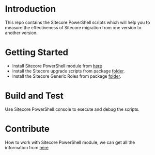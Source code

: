 # Introduction

This repo contains the Sitecore PowerShell scripts which will help you to measure the effectiveness of Sitecore migration from
one version to another version.

# Getting Started

- Install Sitecore PowerShell module from [here](https://github.com/SitecorePowerShell/Console/releases)
- Install the Sitecore upgrade scripts from package [folder](https://github.com/abhinavssingh/sitecore-upgrade-powershell-scripts/tree/main/package/Sitecore%20Upgrade%20Scripts-1.1.zip).
- Install the Sitecore Generic Roles from package [folder](https://github.com/abhinavssingh/sitecore-upgrade-powershell-scripts/blob/main/package/Sitecore%20Generic%20Roles%20and%20Permissions-1.0.zip).

# Build and Test

Use Sitecore PowerShell console to execute and debug the scripts.

# Contribute

How to work with Sitecore PowerShell module, we can get all the information from [here](https://doc.sitecorepowershell.com/)
